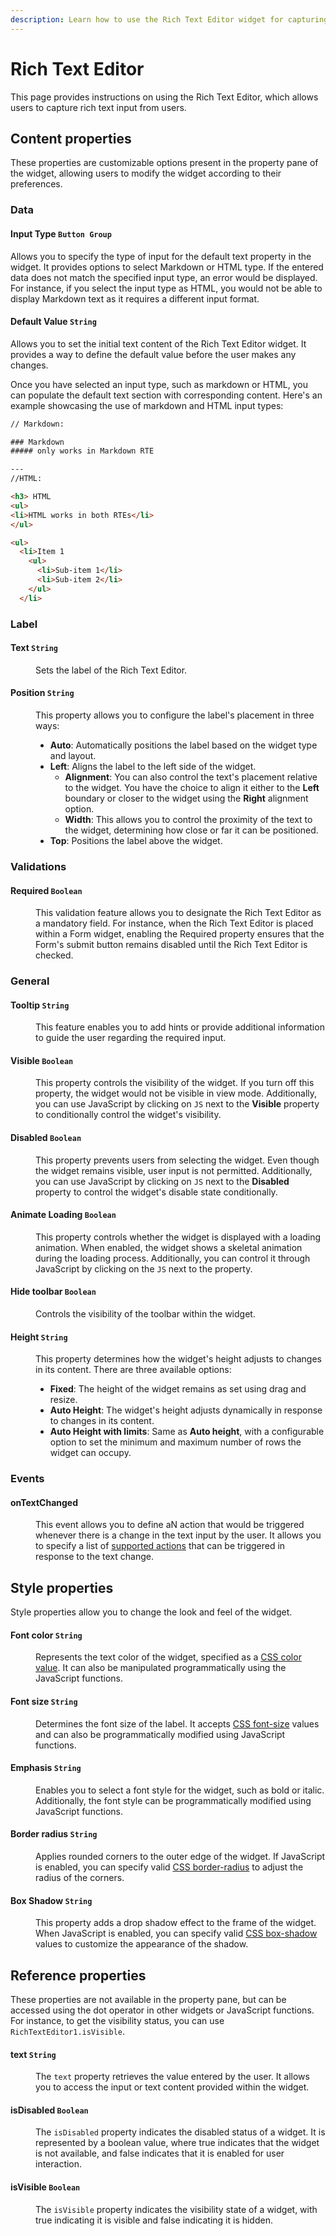 ```yaml
---
description: Learn how to use the Rich Text Editor widget for capturing and formatting rich text input.
---
```

# Rich Text Editor

This page provides instructions on using the Rich Text Editor, which allows users to capture rich text input from users. 

<VideoEmbed host="youtube" videoId="_KrxFScQJys" title="How to use Rich Text Editor Widget" caption="How to use Rich Text Editor Widget"/>

## Content properties


These properties are customizable options present in the property pane of the widget, allowing users to modify the widget according to their preferences.


### Data


#### Input Type `Button Group`

Allows you to specify the type of input for the default text property in the widget. It provides options to select Markdown or HTML type. If the entered data does not match the specified input type, an error would be displayed. For instance, if you select the input type as HTML, you would not be able to display Markdown text as it requires a different input format.


#### Default Value `String`

Allows you to set the initial text content of the Rich Text Editor widget. It provides a way to define the default value before the user makes any changes.

Once you have selected an input type, such as markdown or HTML, you can populate the default text section with corresponding content. Here's an example showcasing the use of markdown and HTML input types:


```html
// Markdown: 

### Markdown 
##### only works in Markdown RTE

---
//HTML: 

<h3> HTML
<ul>
<li>HTML works in both RTEs</li>
</ul>

<ul>
  <li>Item 1
    <ul>
      <li>Sub-item 1</li>
      <li>Sub-item 2</li>
    </ul>
  </li>
```


### Label

#### Text `String`


<dd>
Sets the label of the Rich Text Editor.
</dd>




#### Position `String`


<dd>


This property allows you to configure the label's placement in three ways:


* **Auto**: Automatically positions the label based on the widget type and layout.
* **Left**: Aligns the label to the left side of the widget.
  * **Alignment**: You can also control the text's placement relative to the widget. You have the choice to align it either to the **Left** boundary or closer to the widget using the **Right** alignment option.
  * **Width**: This allows you to control the proximity of the text to the widget, determining how close or far it can be positioned.
* **Top**: Positions the label above the widget.


</dd>

### Validations


#### Required `Boolean`


<dd>
This validation feature allows you to designate the Rich Text Editor as a mandatory field. For instance, when the Rich Text Editor is placed within a Form widget, enabling the Required property ensures that the Form's submit button remains disabled until the Rich Text Editor is checked.



</dd>

### General


#### Tooltip `String`
<dd>


This feature enables you to add hints or provide additional information to guide the user regarding the required input.
</dd>


#### Visible `Boolean`

<dd>

This property controls the visibility of the widget. If you turn off this property, the widget would not be visible in view mode. Additionally, you can use JavaScript by clicking on `JS` next to the **Visible** property to conditionally control the widget's visibility. 

</dd>

#### Disabled `Boolean`

<dd>

This property prevents users from selecting the widget. Even though the widget remains visible, user input is not permitted. Additionally, you can use JavaScript by clicking on `JS` next to the **Disabled** property to control the widget's disable state conditionally.

</dd>


#### Animate Loading `Boolean`


<dd>

This property controls whether the widget is displayed with a loading animation. When enabled, the widget shows a skeletal animation during the loading process. Additionally, you can control it through JavaScript by clicking on the <code>JS</code> next to the property.

</dd>

#### Hide toolbar `Boolean`

<dd>

Controls the visibility of the toolbar within the widget.

</dd>

#### Height `String`


<dd>
This property determines how the widget's height adjusts to changes in its content. There are three available options:


* **Fixed**: The height of the widget remains as set using drag and resize.
* **Auto Height**: The widget's height adjusts dynamically in response to changes in its content.
* **Auto Height with limits**: Same as **Auto height**, with a configurable option to set the minimum and maximum number of rows the widget can occupy.


</dd>


### Events


#### onTextChanged

<dd>

This event allows you to define aN action that would be triggered whenever there is a change in the text input by the user. It allows you to specify a list of [supported actions](/reference/appsmith-framework/widget-actions) that can be triggered in response to the text change.



</dd>

## Style properties
Style properties allow you to change the look and feel of the widget.

#### Font color `String`

<dd>

Represents the text color of the widget, specified as a [CSS color value](https://developer.mozilla.org/en-US/docs/Web/CSS/color).  It can also be manipulated programmatically using the JavaScript functions.

</dd>

#### Font size `String`

<dd>

Determines the font size of the label. It accepts [CSS font-size](https://developer.mozilla.org/en-US/docs/Web/CSS/font-size) values and can also be programmatically modified using JavaScript functions.

</dd>

#### Emphasis `String`

<dd>

Enables you to select a font style for the widget, such as bold or italic. Additionally, the font style can be programmatically modified using JavaScript functions.

</dd>


#### Border radius `String`

<dd>

Applies rounded corners to the outer edge of the widget. If JavaScript is enabled, you can specify valid [CSS border-radius](https://developer.mozilla.org/en-US/docs/Web/CSS/border-radius) to adjust the radius of the corners.

</dd>

#### Box Shadow `String`

<dd>

This property adds a drop shadow effect to the frame of the widget. When JavaScript is enabled, you can specify valid [CSS box-shadow](https://developer.mozilla.org/en-US/docs/Web/CSS/box-shadow) values to customize the appearance of the shadow.

</dd>

## Reference properties
These properties are not available in the property pane, but can be accessed using the dot operator in other widgets or JavaScript functions. For instance, to get the visibility status, you can use `RichTextEditor1.isVisible`.



#### text `String`

<dd>

The `text` property retrieves the value entered by the user. It allows you to access the input or text content provided within the widget.


</dd>


#### isDisabled `Boolean`

<dd>

The `isDisabled` property indicates the disabled status of a widget. It is represented by a boolean value, where true indicates that the widget is not available, and false indicates that it is enabled for user interaction.

</dd>

#### isVisible `Boolean`
<dd>

The `isVisible` property indicates the visibility state of a widget, with true indicating it is visible and false indicating it is hidden.

</dd>
